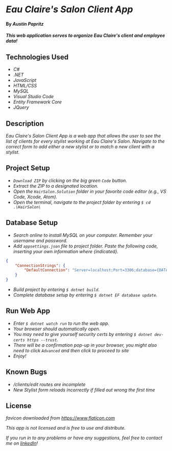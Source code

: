 # _Eau Claire's Salon Client App_

#### By _Austin Papritz_

#### _This web application serves to organize Eau Claire's client and employee data!_

## Technologies Used

* _C#_
* _.NET_
* _JavaScript_
* _HTML/CSS_
* _MySQL_
* _Visual Studio Code_
* _Entity Framework Core_
* _JQuery_

## Description

_Eau Claire's Salon Client App is a web app that allows the user to see the list of clients for every stylist working at Eau Claire's Salon. Navigate to the correct form to add either a new stylist or to match a new client with a stylist._

## Project Setup

* _`Download ZIP` by clicking on the big green `Code` button._
* _Extract the ZIP to a designated location._
* _Open the `HairSalon.Solution` folder in your favorite code editor (e.g., VS Code, Xcode, Atom)._
* _Open the terminal, navigate to the project folder by entering `$ cd .\HairSalon\`_

## Database Setup

* _Search online to install MySQL on your computer. Remember your username and password._
* _Add `appsettings.json` file to project folder. Paste the following code, inserting your own information where {indicated}._

```json
{
    "ConnectionStrings": {
        "DefaultConnection": "Server=localhost;Port=3306;database={DATABASENAME};uid={USERNAME};pwd={PASSWORD};"
    }
}
```

* _Build project by entering `$ dotnet build`._
* _Complete database setup by entering `$ dotnet EF database update`._

## Run Web App

* _Enter `$ dotnet watch run` to run the web app._
* _Your browser should automatically open._
* _You may need to give yourself security certs by entering `$ dotnet dev-certs https --trust`._
* _There will be a confirmation pop-up in your browser, you might also need to click `Advanced` and then click to proceed to site_
* _Enjoy!_

## Known Bugs

* _/clients/edit routes are incomplete_
* _New Stylist form reloads incorrectly if filled out wrong the first time_

## License

_favicon downloaded from https://www.flaticon.com_

_This app is not licensed and is free to use and distribute._

_If you run in to any problems or have any suggestions, feel free to contact me on [linkedIn](https://www.linkedin.com/in/austin-papritz)!_
